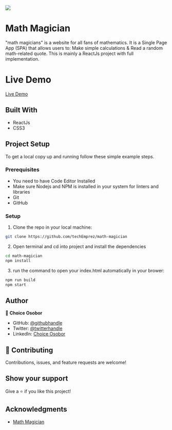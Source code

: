 ![](https://img.shields.io/badge/Microverse-blueviolet)

# Math Magician

"math magicians" is a website for all fans of mathematics. It is a Single Page App (SPA) that allows users to: Make simple calculations & Read a random math-related quote.
This is mainly a ReactJs project with full implementation.

# Live Demo

[Live Demo](https://techEmprez.github.io/math-magician)

## Built With

- ReactJs
- CSS3

## Project Setup

To get a local copy up and running follow these simple example steps.

### Prerequisites

- You need to have Code Editor Installed
- Make sure Nodejs and NPM is installed in your system for linters and libraries
- Git
- GitHub

### Setup

1. Clone the repo in your local machine:

```bash
git clone https://github.com/techEmprez/math-magician

```

2. Open terminal and cd into project and install the dependencies

```bash
cd math-magician
npm install
```

3. run the command to open your index.html automatically in your brower:

```bash
npm run build
npm start
```

## Author

👤 **Choice Osobor**

- GitHub: [@githubhandle](https://github.com/techEmprez)
- Twitter: [@twitterhandle](https://twitter.com/Suigeneriz_)
- LinkedIn: [Choice Osobor](https://www.linkedin.com/in/choice-osobor/)

## 🤝 Contributing

Contributions, issues, and feature requests are welcome!

## Show your support

Give a ⭐️ if you like this project!

## Acknowledgments

- [Math Magician](https://github.com/microverseinc/curriculum-react-redux/blob/main/math-magicians/sneak_peek.md)
